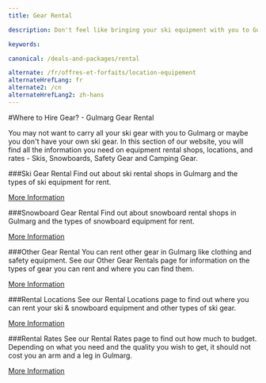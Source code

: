 ```yaml
---
title: Gear Rental 

description: Don't feel like bringing your ski equipment with you to Gulmarg?  Skigulmarg.com has information on ski and snowboard rental shops, rental locations, and rates.

keywords:

canonical: /deals-and-packages/rental

alternate: /fr/offres-et-forfaits/location-equipement
alternateHrefLang: fr
alternate2: /cn
alternateHrefLang2: zh-hans
---
```


#Where to Hire Gear? - Gulmarg Gear Rental

You may not want to carry all your ski gear with you to Gulmarg or maybe you don't have your own ski gear. In this section of our website, you will find all the information you need on equipment rental shops, locations, and rates - Skis, Snowboards, Safety Gear and Camping Gear.

###Ski Gear Rental
Find out about ski rental shops in Gulmarg and the types of ski equipment for rent.

[More Information<i class="fa fa-chevron-right" aria-hidden="true"></i>](ski-rental?classes=more-info,m-b-30,block)

###Snowboard Gear Rental
Find out about snowboard rental shops in Gulmarg and the types of snowboard equipment for rent.

[More Information<i class="fa fa-chevron-right" aria-hidden="true"></i>](snowboard-rental?classes=more-info,m-b-30,block)

###Other Gear Rental
You can rent other gear in Gulmarg like clothing and safety equipment. See our Other Gear Rentals page for information on the types of gear you can rent and where you can find them.

[More Information<i class="fa fa-chevron-right" aria-hidden="true"></i>](other-rental?classes=more-info,m-b-30,block)

###Rental Locations
See our Rental Locations page to find out where you can rent your ski & snowboard equipment and other types of ski gear.

[More Information<i class="fa fa-chevron-right" aria-hidden="true"></i>](rental-locations?classes=more-info,m-b-30,block)

###Rental Rates
See our Rental Rates page to find out how much to budget. Depending on what you need and the quality you wish to get, it should not cost you an arm and a leg in Gulmarg.

[More Information<i class="fa fa-chevron-right" aria-hidden="true"></i>](rental-rates?classes=more-info,m-b-30,block)
